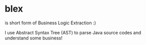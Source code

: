 # blex
is short form of Business Logic Extraction :) 

I use Abstract Syntax Tree (AST) to parse Java source codes and 
understand some business!
